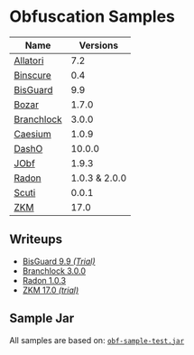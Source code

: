 # Obfuscation Samples

| Name                               | Versions      |
| ---------------------------------- | ------------- |
| [Allatori](Allatori/README.md)     | 7.2           |
| [Binscure](Binscure/README.md)     | 0.4           |
| [BisGuard](BisGuard/README.md)     | 9.9           |
| [Bozar](Bozar/README.md)           | 1.7.0         |
| [Branchlock](Branchlock/README.md) | 3.0.0         |
| [Caesium](Caesium/README.md)       | 1.0.9         |
| [DashO](DashO/README.md)           | 10.0.0        |
| [JObf](JObf//README.md)            | 1.9.3         |
| [Radon](Radon/README.md)           | 1.0.3 & 2.0.0 |
| [Scuti](Scuti/README.md)           | 0.0.1         |
| [ZKM](ZKM/README.md)               | 17.0          |

## Writeups

* [BisGuard 9.9 _(Trial)_](BisGuard/Analysis-9.9.md)
* [Branchlock 3.0.0](Branchlock/Analysis-3.0.0.md)
* [Radon 1.0.3](Radon/Analysis-1.0.3.md)
* [ZKM 17.0 _(trial)_](ZKM/Analysis-17.0.md)

## Sample Jar

All samples are based on: [`obf-sample-test.jar`](obf-sample-test.jar)
